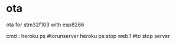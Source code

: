 # ota
ota for stm32f103 with esp8266

cmd :       heroku ps #torunserver
            heroku ps:stop web.1 #to stop server